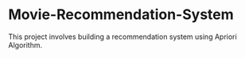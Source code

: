 # Movie-Recommendation-System
This project involves building a recommendation system using Apriori Algorithm.
